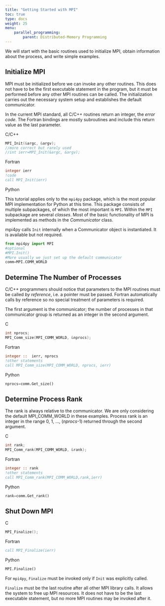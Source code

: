 ```yaml
---
title: "Getting Started with MPI"
toc: true
type: docs
weight: 25
menu:
    parallel_programming:
        parent: Distributed-Memory Programming
---
```


We will start with the basic routines used to initialize MPI, obtain information about the process, and write simple examples.

## Initialize MPI

MPI must be initialized before we can invoke any other routines.  This does not have to be the first executable statement in the program, but it must be performed before any other MPI routines can be called.  The initialization carries out the necessary system setup and establishes the default communicator.

In the current MPI standard, all C/C\+\+ routines return an integer, the _error code_.  The Fortran bindings are mostly subroutines and include this return value as the last parameter.

C/C++
```c
MPI_Init(&argc, &argv);
//more correct but rarely used
//int ierr=MPI_Init(&argc, &argv);
```

Fortran
```fortran
integer ierr
!code
call MPI_Init(ierr)
```

Python

This tutorial applies only to the `mpi4py` package, which is the most popular MPI implementation for Python at this time.  This package consists of multiple subpackages, of which the most important is `MPI`.  Within the `MPI` subpackage are several _classes_.  Most of the basic functionality of MPI is implemented as methods in the _Communicator_ class.

mpi4py calls `Init` internally when a Communicator object is instantiated. It is available but not required.

```python
from mpi4py import MPI
#optional
#MPI.Init()
#More usually we just set up the default communicator
comm=MPI.COMM_WORLD
```

## Determine The Number of Processes

C/C\+\+ programmers should notice that parameters to the MPI routines must be called _by reference_, i.e. a pointer must be passed.  Fortran automatically calls by reference so no special treatment of parameters is required. 

The first argument is the communicator; the number of processes in that communicator group is returned as an integer in the second argument.

C
```c
int nprocs;
MPI_Comm_size(MPI_COMM_WORLD, &nprocs);
```

Fortran
```fortran
integer ::  ierr, nprocs
!other statements
call MPI_Comm_size(MPI_COMM_WORLD, nprocs, ierr)
```

Python
```python
nprocs=comm.Get_size()
```

## Determine Process Rank

The rank is always relative to the communicator.  We are only considering the default MPI_COMM_WORLD in these examples.  Process rank is an integer in the range
0, 1, …,  (_nprocs_-1) returned through the second argument.

C
```c
int rank;
MPI_Comm_rank(MPI_COMM_WORLD, &rank);
```

Fortran
```fortran
integer :: rank
!other statements
call MPI_Comm_rank(MPI_COMM_WORLD,rank,ierr)
```

Python
```python
rank=comm.Get_rank()
```

## Shut Down MPI

C
```c
MPI_Finalize();
```

Fortran
```fortran
call MPI_Finalize(ierr)
```

Python
```python
MPI.Finalize()
```
For `mpi4py`, `Finalize` must be invoked only if `Init` was explicitly called.

`Finalize` must be the last routine after all other MPI library calls.  It allows the system to free up MPI resources.  It does not have to be the last executable statement, but no more MPI routines may be invoked after it.

